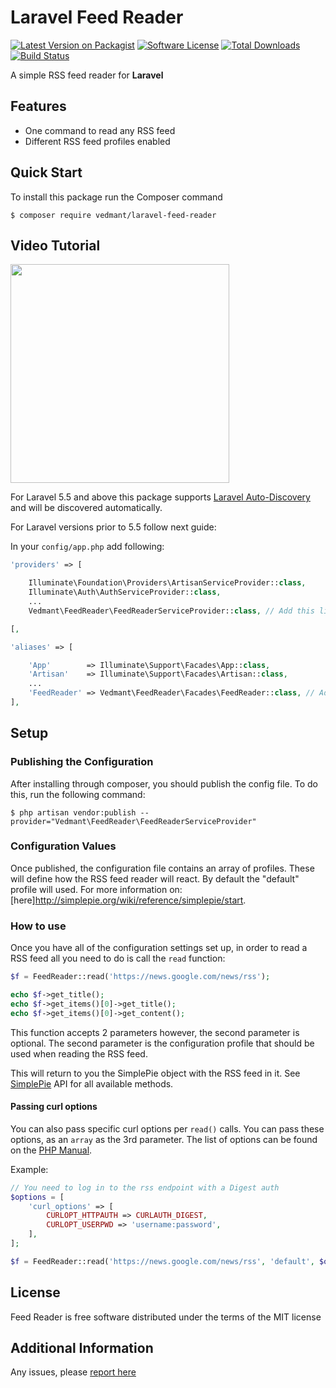 # Laravel Feed Reader

[![Latest Version on Packagist][ico-version]][link-packagist]
[![Software License][ico-license]](license.md)
[![Total Downloads][ico-downloads]][link-downloads]
[![Build Status][ico-actions]][link-actions]


A simple RSS feed reader for **Laravel**

## Features

 * One command to read any RSS feed
 * Different RSS feed profiles enabled

## Quick Start

To install this package run the Composer command

```
$ composer require vedmant/laravel-feed-reader
```
## Video Tutorial 
 [<img src="https://img.youtube.com/vi/Qvnf0kQyJTU/0.jpg" width="350" >](https://youtu.be/Qvnf0kQyJTU)
 
For Laravel 5.5 and above this package supports [Laravel Auto-Discovery](https://laravel.com/docs/master/packages#package-discovery) and will be discovered automatically.


For Laravel versions prior to 5.5 follow next guide:

In your `config/app.php` add following:

```php
'providers' => [

    Illuminate\Foundation\Providers\ArtisanServiceProvider::class,
    Illuminate\Auth\AuthServiceProvider::class,
    ...
    Vedmant\FeedReader\FeedReaderServiceProvider::class, // Add this line

[,

'aliases' => [

    'App'        => Illuminate\Support\Facades\App::class,
    'Artisan'    => Illuminate\Support\Facades\Artisan::class,
    ...
    'FeedReader' => Vedmant\FeedReader\Facades\FeedReader::class, // Add this line
],
```

## Setup

### Publishing the Configuration

After installing through composer, you should publish the config file.  To do this, run the following command:

```
$ php artisan vendor:publish --provider="Vedmant\FeedReader\FeedReaderServiceProvider"
```

### Configuration Values

Once published, the configuration file contains an array of profiles.  These will define how the RSS feed reader will react.  By default the "default" profile will used.  For more information on: [here]http://simplepie.org/wiki/reference/simplepie/start.

### How to use

Once you have all of the configuration settings set up, in order to read a RSS feed all you need to do is call the `read` function:

```php
$f = FeedReader::read('https://news.google.com/news/rss');

echo $f->get_title();
echo $f->get_items()[0]->get_title();
echo $f->get_items()[0]->get_content();
```

This function accepts 2 parameters however, the second parameter is optional.  The second parameter is the configuration profile that should be used when reading the RSS feed.

This will return to you the SimplePie object with the RSS feed in it.
See [SimplePie](http://simplepie.org/api/index.html) API for all available methods.

#### Passing curl options
You can also pass specific curl options per `read()` calls. You can pass these options, as an `array` as the 3rd parameter. The list of options can be found on the [PHP Manual](https://www.php.net/manual/en/function.curl-setopt.php).

Example:
```php
// You need to log in to the rss endpoint with a Digest auth
$options = [
    'curl_options' => [
        CURLOPT_HTTPAUTH => CURLAUTH_DIGEST,
        CURLOPT_USERPWD => 'username:password',
    ],
];

$f = FeedReader::read('https://news.google.com/news/rss', 'default', $options);
```

## License

Feed Reader is free software distributed under the terms of the MIT license

## Additional Information

Any issues, please [report here](https://github.com/vedmant/laravel-feed-reader/issues)

[ico-version]: https://img.shields.io/packagist/v/vedmant/laravel-feed-reader.svg
[ico-license]: https://img.shields.io/badge/license-MIT-brightgreen.svg
[ico-downloads]: https://img.shields.io/packagist/dt/vedmant/laravel-feed-reader.svg
[ico-actions]: https://github.com/vedmant/laravel-feed-reader/actions/workflows/tests.yml/badge.svg

[link-packagist]: https://packagist.org/packages/vedmant/laravel-feed-reader
[link-downloads]: https://packagist.org/packages/vedmant/laravel-feed-reader
[link-actions]: https://github.com/vedmant/laravel-feed-reader/actions
[link-author]: https://github.com/vedmant
[link-contributors]: ../../contributors
